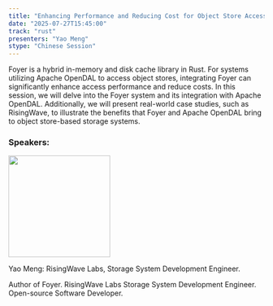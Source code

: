 ```yaml
---
title: "Enhancing Performance and Reducing Cost for Object Store Access with Apache OpenDAL and Foyer"
date: "2025-07-27T15:45:00"
track: "rust"
presenters: "Yao Meng"
stype: "Chinese Session"
---
```


Foyer is a hybrid in-memory and disk cache library in Rust. For systems utilizing Apache OpenDAL to access object stores, integrating Foyer can significantly enhance access performance and reduce costs. In this session, we will delve into the Foyer system and its integration with Apache OpenDAL. Additionally, we will present real-world case studies, such as RisingWave, to illustrate the benefits that Foyer and Apache OpenDAL bring to object store-based storage systems.

### Speakers:


<img src="https://sessionize.com/image/82f6-400o400o1-h56SFqS8jz2wyRxgSEALAy.jpg" width="200" /><br/>

Yao Meng: RisingWave Labs, Storage System Development Engineer.

Author of Foyer. RisingWave Labs Storage System Development Engineer. Open-source Software Developer.